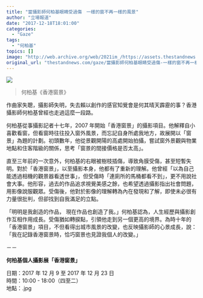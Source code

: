 ```yaml
---
title: "當攝影師何柏基眼睛受過傷　一樣的窗不再一樣的風景"
author: "立場報道"
date: "2017-12-18T18:01:00"
categories:
  - "Gaze"
tags:
  - "何柏基"
topics: []
image: "http://web.archive.org/web/2021im_/https://assets.thestandnews.com/media/photos/gallery/132/hpk20004_yYy73.jpg"
original_url: "thestandnews.com/gaze/當攝影師何柏基眼睛受過傷-一樣的窗不再一樣的風景"
---
```

![](http://web.archive.org/web/2021im_/https://assets.thestandnews.com/media/photos/gallery/132/hpk20004_yYy73.jpg)
> 何柏基《香港窗景》

作曲家失聰，攝影師失明，失去賴以創作的感官知覺會是何其晴天霹靂的事？香港攝影師何柏基曾經也走過這麼一段路。

何柏基從事攝影記者十七年，2007 年開始「香港窗景」的攝影項目。他解釋自小喜歡看窗，但看窗時往往投入窗外風景，而忘記自身所處我地方，故展開以「窗景」為題的計劃。初頭數年，他從景觀開陽的高處開始拍攝，嘗試窗外景觀與物業地點和住客階級的關係，思考「窗景的間接價格是否太高」。

直至三年前的一次意外，何柏基的右眼被樹枝插傷，導致角膜受傷，甚至短暫失明。對於「香港窗景」，以至攝影本身，他都有了重新的理解。他曾經「以為自己能透過相機的觀景器看透世事」，但受傷時「連廁所的馬桶都看不到」，更不用說社會大事。他形容，過去的作品追求視覺美感之餘，也希望透過攝影指出社會問題，用影像說服觀眾。受傷後，他對於影像的理解轉為內在發現和了解，即使未必很有力量很批判，但卻找到自我滿足的立點。

「明明是我創造的作品， 現在作品也創造了我。」何柏基認為，人生經歷與攝影創作互相作用成長。受傷猶如轉捩點，引領他走到另一個更高的境界。為時十年的「香港窗景」項目，不但看得出城市風景的改變，也反映攝影師的心景成長，說：「我在記錄香港窗景時，恰巧窗景也見證我個人的改變。」

－－

**何柏基個人攝影展「香港窗景」**

日期：2017 年 12 月 9 至 2017 年 12 月 23 日  
時間：10:00 - 18:00（四至二）  
地點：.jpg